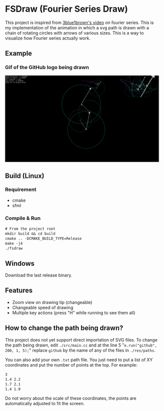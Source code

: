 # FSDraw (Fourier Series Draw)

This project is inspired from [3blue1brown's video](https://www.youtube.com/watch?v=r6sGWTCMz2k) on fourier series.
This is my implementation of the animation in which a svg path is drawn with a chain of rotating circles with arrows
of various sizes. This is a way to visualize how Fourier series actually work.

## Example
### Gif of the GitHub logo being drawn
![](github.gif)

## Build (Linux)

### Requirement
- cmake
- sfml

### Compile & Run
```shell
# From the project root
mkdir build && cd build
cmake .. -DCMAKE_BUILD_TYPE=Release
make -j4
./fsdraw
```

## Windows
Download the last release binary.

## Features
- Zoom view on drawing tip (changeable)
- Changeable speed of drawing
- Multiple key actions (press "H" while running to see them all)

## How to change the path being drawn?
This project does not yet support direct importation of SVG files. To change the path being drawn,
edit `./src/main.cc` and at the line 5 "`e.run("github", 200, 1, 5);`" replace `github` by the name
of any of the files in `./res/paths`. 

You can also add your own `.txt` path file. You just need to put a list of XY coordinates and put the number
of points at the top. For example:
```text
3
1.4 2.2
1.7 2.1
1.4 1.9
```
Do not worry about the scale of these coordinates, the points are automatically adjusted to fit the screen.